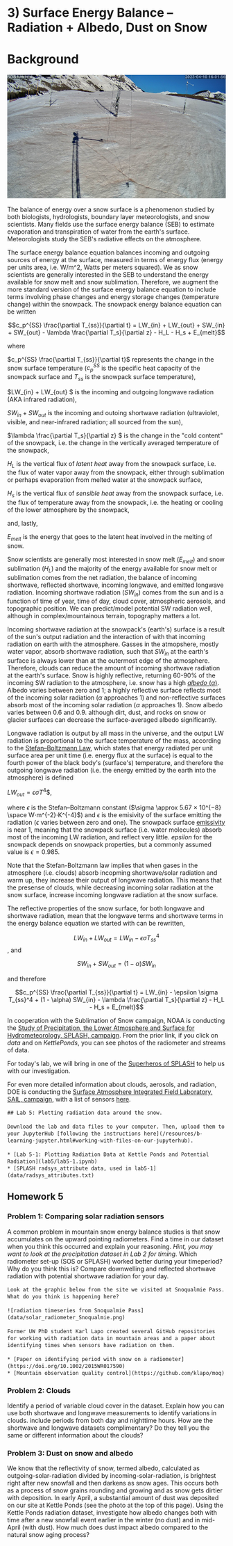 # 3) Surface Energy Balance – Radiation + Albedo, Dust on Snow

# Background
![Photo of April 2023 dust event at Kettle Ponds](data/Dust_on_SOS.png)

The balance of energy over a snow surface is a phenomenon studied by both biologists, hydrologists, boundary layer meteorologists, and snow scientists. Many fields use the surface energy balance (SEB) to estimate evaporation and transpiration of water from the earth's surface. Meteorologists study the SEB's radiative effects on the atmosphere.

The surface energy balance equation balances incoming and outgoing sources of energy at the surface, measured in terms of energy flux (energy per units area, i.e. W/m^2, Watts per meters squared). 
We as snow scientists are generally interested in the SEB to understand the energy available for snow melt and snow sublimation. 
Therefore, we augment the more standard version of the surface energy balance equation to include terms involving phase changes and energy storage changes (temperature change) within the snowpack. 
The snowpack energy balance equation can be written

$$c_p^{SS} \frac{\partial T_{ss}}{\partial t} = LW_{in} + LW_{out} + SW_{in} + SW_{out} - \lambda \frac{\partial T_s}{\partial z} - H_L - H_s + E_{melt}$$

where 

$c_p^{SS} \frac{\partial T_{ss}}{\partial t}$
represents the change in the snow surface temperature ($c_p^{SS}$ is the specific heat capacity of the snowpack surface and $T_{ss}$ is the snowpack surface temperature),

$LW_{in} + LW_{out} $ is the incoming and outgoing longwave radiation (AKA infrared radiation),

$SW_{in} + SW_{out}$ is the incoming and outoing shortwave radiation (ultraviolet, visible, and near-infrared radiation; all sourced from the sun),

$\lambda \frac{\partial T_s}{\partial z} $ is the change in the "cold content" of the snowpack, i.e. the change in the vertically averaged temperature of the snowpack,

$H_L$  is the vertical flux of *latent heat* away from the snowpack surface, i.e. the flux of water vapor away from the snowpack, either through sublimation or perhaps evaporation from melted water at the snowpack surface, 

$H_s$ is the vertical flux of *sensible heat* away from the snowpack surface, i.e. the flux of temperature away from the snowpack, i.e. the heating or cooling of the lower atmosphere by the snowpack,

and, lastly,

$E_{melt}$ is the energy that goes to the latent heat involved in the melting of snow.

Snow scientists are generally most interested in snow melt ($E_{melt}$) and snow sublimation ($H_L$) and the majority of the energy available for snow melt or sublimation comes from the net radiation, the balance of incoming shortwave, reflected shortwave, incoming longwave, and emitted longwave radiation. Incoming shortwave radiation ($SW_{in}$) comes from the sun and is a function of time of year, time of day, cloud cover, atmospheric aerosols, and topographic position. We can predict/model potential SW radiation well, although in complex/mountainous terrain, topography matters a lot.

Incoming shortwave radiation at the snowpack's (earth's) surface is a result of the sun's output radiation and the interaction of with that incoming radiation on earth with the atmosphere. 
Gasses in the atmopshere, mostly water vapor, absorb shortwave radiation, such that $SW_{in}$ at the earth's surface is always lower than at the outermost edge of the atmosphere. 
Therefore, clouds can reduce the amount of incoming shortwave radiation at the earth's surface.
Snow is highly reflective, returning 60-90% of the incoming SW radiation to the atmosphere, i.e. snow has a high [*albedo* ($\alpha$)](https://mynasadata.larc.nasa.gov/mini-lessonactivity/what-albedo). 
Albedo varies between zero and 1; a highly reflective surface reflects most of the incoming solar radiation ($\alpha$ approaches 1) and non-reflective surfaces absorb most of the incoming solar radiation ($\alpha$ approaches 1). Snow albedo varies between 0.6 and 0.9. although dirt, dust, and rocks on snow or glacier surfaces can decrease the surface-averaged albedo significantly. 

Longwave radiation is output by all mass in the universe, and the output LW radiation is proportional to the surface temperature of the mass, according to the [Stefan–Boltzmann Law](https://en.wikipedia.org/wiki/Stefan–Boltzmann_law), which states that energy radiated per unit surface area per unit time (i.e. energy flux at the surface) is equal to the fourth power of the black body's (surface's) temperature, and therefore the outgoing longwave radiation (i.e. the energy emitted by the earth into the atmosphere) is defined

$LW_{out} = \epsilon \sigma T^4$$,

where $\epsilon$ is the Stefan–Boltzmann constant ($\sigma \approx 5.67 × 10^{−8} \space W⋅m^{-2}⋅K^{-4}$)
and $\epsilon$ is the emisivity of the surface emitting the radiation ($\epsilon$ varies between zero and one). The snowpack surface [emissivity](https://www.jpl.nasa.gov/images/pia18833-nasa-spacecraft-maps-earths-global-emissivity) is near 1, meaning that the snowpack surface (i.e. water molecules) absorb most of the incoming LW radiation, and reflect very little. $epsilon$ for the snowpack depends on snowpack properties, but a commonly assumed value is $\epsilon = 0.985$.

Note that the Stefan-Boltzmann law implies that when gases in the atmosphere (i.e. clouds) absorb incopming shortwave/solar radiation and warm up, they increase their output of longwave radiation. 
This means that the presense of clouds, while decreasing incoming solar radiation at the snow surface, increase incoming longwave radiation at the snow surface.

The reflective properties of the snow surface, for both longwave and shortwave radiation, mean that the longwave terms and shortwave terms in the energy balance equation we started with can be rewritten,

$$LW_{in} + LW_{out} = LW_{in} - \epsilon \sigma T_{ss}^4$$, and

$$SW_{in} + SW_{out} = (1 - \alpha) SW_{in}$$

and therefore

$$c_p^{SS} \frac{\partial T_{ss}}{\partial t} = LW_{in} - \epsilon \sigma T_{ss}^4 + (1 - \alpha) SW_{in} - \lambda \frac{\partial T_s}{\partial z} - H_L - H_s + E_{melt}$$

In cooperation with the Sublimation of Snow campaign, NOAA is conducting the [Study of Precipitation, the Lower Atmosphere and Surface for Hydrometeorology, SPLASH, campaign](https://psl.noaa.gov/splash/). From the prior link, if you click on _data_ and on _KettlePonds_, you can see photos of the radiometer and streams of data. 

For today's lab, we will bring in one of the [Superheros of SPLASH](https://storymaps.arcgis.com/stories/093640ac6bdc479394d7fd9c7068fd27) to help us with our investigation.

For even more detailed information about clouds, aerosols, and radiation, DOE is conducting the [Surface Atmosphere Integrated Field Laboratory, SAIL, campaign](https://sail.lbl.gov/), with a list of sensors [here](https://sail.lbl.gov/what-we-measure/).

```note
## Lab 5: Plotting radiation data around the snow.

Download the lab and data files to your computer. Then, upload them to your JupyterHub [following the instructions here](/resources/b-learning-jupyter.html#working-with-files-on-our-jupyterhub).

* [Lab 5-1: Plotting Radiation Data at Kettle Ponds and Potential Radiation](lab5/lab5-1.ipynb)
* [SPLASH radsys_attribute data, used in lab5-1](data/radsys_attributes.txt)

```

## Homework 5

### Problem 1: Comparing solar radiation sensors

A common problem in mountain snow energy balance studies is that snow accumulates on the upward pointing radiometers.  Find a time in our dataset when you think this occurred and explain your reasoning. _Hint, you may want to look at the precipitation dataset in Lab 2 for timing._ Which radiometer set-up (SOS or SPLASH) worked better during your timeperiod?  Why do you think this is?  Compare downwelling and reflected shortwave radiation with potential shortwave radiation for your day.
 
 ```tip
Look at the graphic below from the site we visited at Snoqualmie Pass.  What do you think is happening here?

![radiation timeseries from Snoqualmie Pass](data/solar_radiometer_Snoqualmie.png)

Former UW PhD student Karl Lapo created several GitHub repositories for working with radiation data in mountain areas and a paper about identifying times when sensors have radiation on them.

* [Paper on identifying period with snow on a radiometer](https://doi.org/10.1002/2015WR017590)
* [Mountain observation quality control](https://github.com/klapo/moq)
```

### Problem 2: Clouds
 
Identify a period of variable cloud cover in the dataset.  Explain how you can use both shortwave and longwave measurements to identify variations in clouds.  include periods from both day and nighttime hours.  How are the shortwave and longwave datasets complimentary?  Do they tell you the same or different information about the clouds?  


### Problem 3: Dust on snow and albedo
 
We know that the reflectivity of snow, termed albedo, calculated as outgoing-solar-radiation divided by incoming-solar-radiation, is brightest right after new snowfall and then darkens as snow ages.  This occurs both as a process of snow grains rounding and growing and as snow gets dirtier with deposition.  In early April, a substantial amount of dust was deposited on our site at Kettle Ponds (see the photo at the top of this page).  Using the Kettle Ponds radiation dataset, investigate how albedo changes both with time after a new snowfall event earlier in the winter (no dust) and in mid-April (with dust).  How much does dust impact albedo compared to the natural snow aging process? 
